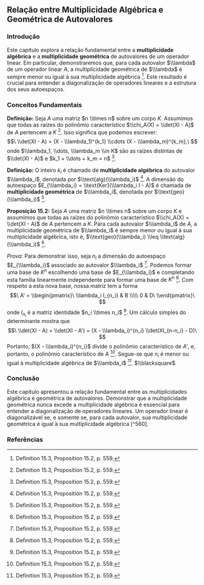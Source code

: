 ## Relação entre Multiplicidade Algébrica e Geométrica de Autovalores

### Introdução
Este capítulo explora a relação fundamental entre a **multiplicidade algébrica** e a **multiplicidade geométrica** de autovalores de um operador linear. Em particular, demonstraremos que, para cada autovalor $\\lambda$ de um operador linear $A$, a multiplicidade geométrica de $\\lambda$ é sempre menor ou igual à sua multiplicidade algébrica [^559]. Este resultado é crucial para entender a diagonalização de operadores lineares e a estrutura dos seus autoespaços.

### Conceitos Fundamentais
**Definição:** Seja $A$ uma matriz $n \\times n$ sobre um corpo $K$. Assumimos que todas as raízes do polinômio característico $\\chi_A(X) = \\det(XI - A)$ de $A$ pertencem a $K$ [^559]. Isso significa que podemos escrever:
$$\
\\det(XI - A) = (X - \\lambda_1)^{k_1} \\cdots (X - \\lambda_m)^{k_m},\
$$
onde $\\lambda_1, \\dots, \\lambda_m \\in K$ são as raízes distintas de $\\det(XI - A)$ e $k_1 + \\dots + k_m = n$ [^559].

**Definição:** O inteiro $k_i$ é chamado de **multiplicidade algébrica** do autovalor $\\lambda_i$, denotada por $\\text{alg}(\\lambda_i)$ [^559]. A dimensão do autoespaço $E_{\\lambda_i} = \\text{Ker}(\\lambda_i I - A)$ é chamada de **multiplicidade geométrica** de $\\lambda_i$, denotada por $\\text{geo}(\\lambda_i)$ [^559].

**Proposição 15.2:** Seja $A$ uma matriz $n \\times n$ sobre um corpo $K$ e assumimos que todas as raízes do polinômio característico $\\chi_A(X) = \\det(XI - A)$ de $A$ pertencem a $K$. Para cada autovalor $\\lambda_i$ de $A$, a multiplicidade geométrica de $\\lambda_i$ é sempre menor ou igual à sua multiplicidade algébrica, isto é, $\\text{geo}(\\lambda_i) \\leq \\text{alg}(\\lambda_i)$ [^559].

*Prova:* Para demonstrar isso, seja $n_i$ a dimensão do autoespaço $E_{\\lambda_i}$ associado ao autovalor $\\lambda_i$ [^559]. Podemos formar uma base de $K^n$ escolhendo uma base de $E_{\\lambda_i}$ e completando esta família linearmente independente para formar uma base de $K^n$ [^559]. Com respeito a esta nova base, nossa matriz tem a forma
$$\
A' = \\begin{pmatrix}\
\\lambda_i I_{n_i} & B \\\\\
0 & D\
\\end{pmatrix}\
$$
onde $I_{n_i}$ é a matriz identidade $n_i \\times n_i$ [^559]. Um cálculo simples do determinante mostra que
$$\
\\det(XI - A) = \\det(XI - A') = (X - \\lambda_i)^{n_i} \\det(XI_{n-n_i} - D)\
$$
Portanto, $(X - \\lambda_i)^{n_i}$ divide o polinômio característico de $A'$, e, portanto, o polinômio característico de $A$ [^559]. Segue-se que $n_i$ é menor ou igual à multiplicidade algébrica de $\\lambda_i$ [^559]. $\\blacksquare$

### Conclusão
Este capítulo apresentou a relação fundamental entre as multiplicidades algébrica e geométrica de autovalores. Demonstrar que a multiplicidade geométrica nunca excede a multiplicidade algébrica é essencial para entender a diagonalização de operadores lineares. Um operador linear é diagonalizável se, e somente se, para cada autovalor, sua multiplicidade geométrica é igual à sua multiplicidade algébrica [^560].

### Referências
[^559]: Definition 15.3, Proposition 15.2, p. 559.
<!-- END -->